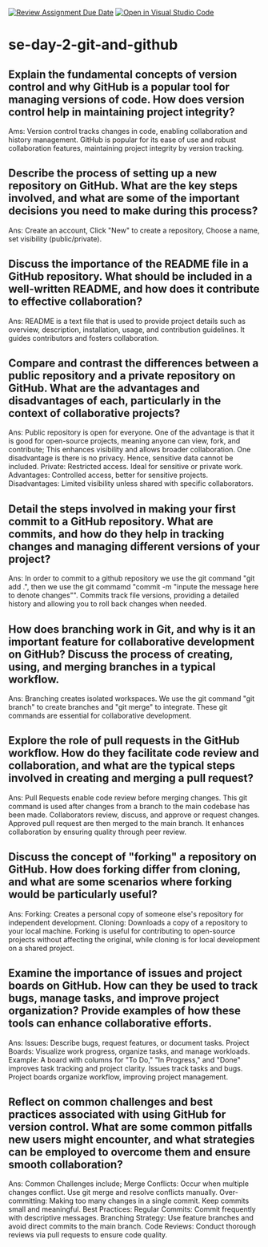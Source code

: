 [![Review Assignment Due Date](https://classroom.github.com/assets/deadline-readme-button-22041afd0340ce965d47ae6ef1cefeee28c7c493a6346c4f15d667ab976d596c.svg)](https://classroom.github.com/a/8wgCKhpZ)
[![Open in Visual Studio Code](https://classroom.github.com/assets/open-in-vscode-2e0aaae1b6195c2367325f4f02e2d04e9abb55f0b24a779b69b11b9e10269abc.svg)](https://classroom.github.com/online_ide?assignment_repo_id=16722989&assignment_repo_type=AssignmentRepo)
# se-day-2-git-and-github

## Explain the fundamental concepts of version control and why GitHub is a popular tool for managing versions of code. How does version control help in maintaining project integrity?
Ams: Version control tracks changes in code, enabling collaboration and history management. GitHub is popular for its ease of use and robust collaboration features, maintaining project integrity by version tracking.

## Describe the process of setting up a new repository on GitHub. What are the key steps involved, and what are some of the important decisions you need to make during this process?
Ans: Create an account, Click "New" to create a repository, Choose a name, set visibility (public/private).

## Discuss the importance of the README file in a GitHub repository. What should be included in a well-written README, and how does it contribute to effective collaboration?
Ans: README is a text file that is used to provide project details such as overview, description, installation, usage, and contribution guidelines. It guides contributors and fosters collaboration.

## Compare and contrast the differences between a public repository and a private repository on GitHub. What are the advantages and disadvantages of each, particularly in the context of collaborative projects?
Ans: Public repository is open for everyone. One of the advantage is that it is good for open-source projects, meaning anyone can view, fork, and contribute; This enhances visibility and allows broader collaboration. One disadvantage is there is no privacy. Hence, sensitive data cannot be included.
Private: Restricted access. Ideal for sensitive or private work. 
Advantages: Controlled access, better for sensitive projects.
Disadvantages: Limited visibility unless shared with specific collaborators.

## Detail the steps involved in making your first commit to a GitHub repository. What are commits, and how do they help in tracking changes and managing different versions of your project?
Ans: In order to commit to a github repository we use the git command "git add .", then we use the git commamd "commit -m "inpute the message here to denote changes"". Commits track file versions, providing a detailed history and allowing you to roll back changes when needed.

## How does branching work in Git, and why is it an important feature for collaborative development on GitHub? Discuss the process of creating, using, and merging branches in a typical workflow.
Ans: Branching creates isolated workspaces. We use the git command "git branch" to create branches and "git merge" to integrate. These git commands are essential for collaborative development.

## Explore the role of pull requests in the GitHub workflow. How do they facilitate code review and collaboration, and what are the typical steps involved in creating and merging a pull request?
Ans: Pull Requests enable code review before merging changes. This git command is used after changes from a branch to the main codebase has been made. Collaborators review, discuss, and approve or request changes. Approved pull request are then merged to the main branch. It enhances collaboration by ensuring quality through peer review.

## Discuss the concept of "forking" a repository on GitHub. How does forking differ from cloning, and what are some scenarios where forking would be particularly useful?
Ans: Forking: Creates a personal copy of someone else's repository for independent development.
Cloning: Downloads a copy of a repository to your local machine. 
Forking is useful for contributing to open-source projects without affecting the original, while cloning is for local development on a shared project.

## Examine the importance of issues and project boards on GitHub. How can they be used to track bugs, manage tasks, and improve project organization? Provide examples of how these tools can enhance collaborative efforts.
Ans: Issues: Describe bugs, request features, or document tasks.
Project Boards: Visualize work progress, organize tasks, and manage workloads. Example: A board with columns for "To Do," "In Progress," and "Done" improves task tracking and project clarity.
Issues track tasks and bugs. Project boards organize workflow, improving project management.

## Reflect on common challenges and best practices associated with using GitHub for version control. What are some common pitfalls new users might encounter, and what strategies can be employed to overcome them and ensure smooth collaboration?
Ans: Common Challenges include;
Merge Conflicts: Occur when multiple changes conflict. Use git merge and resolve conflicts manually.
Over-committing: Making too many changes in a single commit. Keep commits small and meaningful. Best Practices:
Regular Commits: Commit frequently with descriptive messages.
Branching Strategy: Use feature branches and avoid direct commits to the main branch.
Code Reviews: Conduct thorough reviews via pull requests to ensure code quality.
